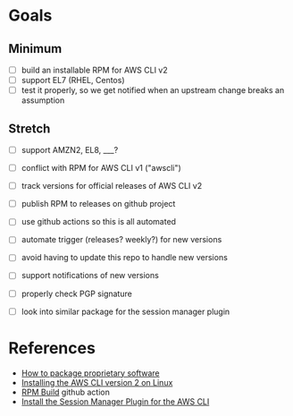 # Goals

## Minimum

- [ ] build an installable RPM for AWS CLI v2
- [ ] support EL7 (RHEL, Centos)
- [ ] test it properly, so we get notified when an upstream change breaks an assumption

## Stretch

- [ ] support AMZN2, EL8, ___?
- [ ] conflict with RPM for AWS CLI v1 ("awscli")
- [ ] track versions for official releases of AWS CLI v2
- [ ] publish RPM to releases on github project
- [ ] use github actions so this is all automated
- [ ] automate trigger (releases? weekly?) for new versions
- [ ] avoid having to update this repo to handle new versions
- [ ] support notifications of new versions
- [ ] properly check PGP signature
- [ ] look into similar package for the session manager plugin


# References

* [How to package proprietary software](https://developers.redhat.com/blog/2014/12/10/how-to-package-proprietary-software/)
* [Installing the AWS CLI version 2 on Linux](https://docs.aws.amazon.com/cli/latest/userguide/install-cliv2-linux.html)
* [RPM Build](https://github.com/marketplace/actions/rpm-build) github action
* [Install the Session Manager Plugin for the AWS CLI](https://docs.aws.amazon.com/systems-manager/latest/userguide/session-manager-working-with-install-plugin.html)
